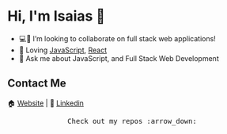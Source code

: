 # Hi, I'm Isaias 👋

- :computer::iphone: I’m looking to collaborate on full stack web applications!
- :purple_heart: Loving [JavaScript](https://www.javascript.com/), [React](https://reactjs.org/)
- 💬 Ask me about JavaScript, and Full Stack Web Development

## Contact Me 
:house:   [Website](https://isaias2020.github.io/UpdatedPortfolio/) | :necktie:   [Linkedin](https://www.linkedin.com/in/isaias-quintanilla-5435351a8/)

<p align="center"><samp>
Check out my repos :arrow_down:
  </samp>
  </p>
<!--
**Isaias2020/Isaias2020** is a ✨ _special_ ✨ repository because its `README.md` (this file) appears on your GitHub profile.

Here are some ideas to get you started:

- 🔭 I’m currently working on ...
- 🌱 I’m currently learning ...
- 👯 I’m looking to collaborate on ...
- 🤔 I’m looking for help with ...
- 💬 Ask me about ...
- 📫 How to reach me: ...
- 😄 Pronouns: ...
- ⚡ Fun fact: ...
-->
